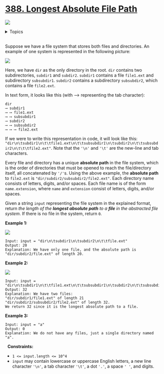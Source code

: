 # [388. Longest Absolute File Path](https://leetcode-cn.com/problems/longest-absolute-file-path/)

![](https://img.shields.io/badge/Difficulty-Medium-F8AF40.svg)

<details>
<summary>Topics</summary>

* [`String`](https://leetcode.com/tag/string/)
* [`Stack`](https://leetcode.com/tag/stack/)
* [`Depth-first Search`](https://leetcode.com/tag/depth-first-search/)

</details>
<br />

Suppose we have a file system that stores both files and directories. An example of one system is represented in the following picture:

![](https://assets.leetcode.com/uploads/2020/08/28/mdir.jpg)

Here, we have `dir` as the only directory in the root. `dir` contains two subdirectories, `subdir1` and `subdir2`. `subdir1` contains a file `file1.ext` and subdirectory `subsubdir1`. `subdir2` contains a subdirectory `subsubdir2`, which contains a file `file2.ext`.

In text form, it looks like this (with ⟶ representing the tab character):

    dir
    ⟶ subdir1
    ⟶ ⟶ file1.ext
    ⟶ ⟶ subsubdir1
    ⟶ subdir2
    ⟶ ⟶ subsubdir2
    ⟶ ⟶ ⟶ file2.ext

If we were to write this representation in code, it will look like this: `"dir\n\tsubdir1\n\t\tfile1.ext\n\t\tsubsubdir1\n\tsubdir2\n\t\tsubsubdir2\n\t\t\tfile2.ext"`. Note that the `'\n'` and `'\t'` are the new-line and tab characters.

Every file and directory has a unique **absolute path** in the file system, which is the order of directories that must be opened to reach the file/directory itself, all concatenated by `'/'`s. Using the above example, the **absolute path** to `file2.ext` is `"dir/subdir2/subsubdir2/file2.ext"`. Each directory name consists of letters, digits, and/or spaces. Each file name is of the form `name.extension`, where `name` and `extension` consist of letters, digits, and/or spaces.

Given a string `input` representing the file system in the explained format, return *the length of the **longest absolute path** to a **file** in the abstracted file system*. If there is no file in the system, return `0`.

**Example 1:**

![](https://assets.leetcode.com/uploads/2020/08/28/dir1.jpg)

    Input: input = "dir\n\tsubdir1\n\tsubdir2\n\t\tfile.ext"
    Output: 20
    Explanation: We have only one file, and the absolute path is "dir/subdir2/file.ext" of length 20.

**Example 2:**

![](https://assets.leetcode.com/uploads/2020/08/28/dir2.jpg)

    Input: input = "dir\n\tsubdir1\n\t\tfile1.ext\n\t\tsubsubdir1\n\tsubdir2\n\t\tsubsubdir2\n\t\t\tfile2.ext"
    Output: 32
    Explanation: We have two files:
    "dir/subdir1/file1.ext" of length 21
    "dir/subdir2/subsubdir2/file2.ext" of length 32.
    We return 32 since it is the longest absolute path to a file.

**Example 3:**


    Input: input = "a"
    Output: 0
    Explanation: We do not have any files, just a single directory named "a".
 
**Constraints:**

 + `1 <= input.length <= 10^4`
 + `input` may contain lowercase or uppercase English letters, a new line character `'\n'`, a tab character `'\t'`, a dot `'.'`, a space `' '`, and digits.
